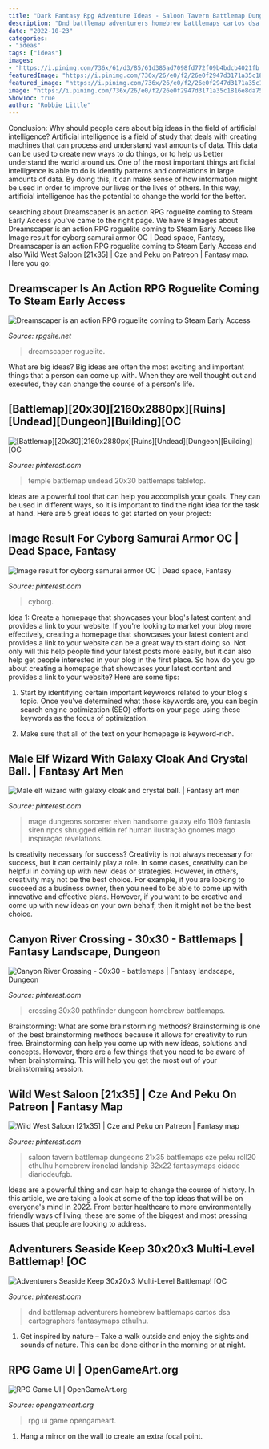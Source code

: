 ```yaml
---
title: "Dark Fantasy Rpg Adventure Ideas - Saloon Tavern Battlemap Dungeons 21x35 Battlemaps Cze Peku Roll20 Cthulhu Homebrew Ironclad Landship 32x22 Fantasymaps Cidade Diariodeufgb"
description: "Dnd battlemap adventurers homebrew battlemaps cartos dsa cartographers fantasymaps cthulhu"
date: "2022-10-23"
categories:
- "ideas"
tags: ["ideas"]
images:
- "https://i.pinimg.com/736x/61/d3/85/61d385ad7098fd772f09b4bdcb4021fb.jpg"
featuredImage: "https://i.pinimg.com/736x/26/e0/f2/26e0f2947d3171a35c1816e8da75a25e.jpg"
featured_image: "https://i.pinimg.com/736x/26/e0/f2/26e0f2947d3171a35c1816e8da75a25e.jpg"
image: "https://i.pinimg.com/736x/26/e0/f2/26e0f2947d3171a35c1816e8da75a25e.jpg"
ShowToc: true
author: "Robbie Little"
---
```



Conclusion: Why should people care about big ideas in the field of artificial intelligence?
Artificial intelligence is a field of study that deals with creating machines that can process and understand vast amounts of data. This data can be used to create new ways to do things, or to help us better understand the world around us. One of the most important things artificial intelligence is able to do is identify patterns and correlations in large amounts of data. By doing this, it can make sense of how information might be used in order to improve our lives or the lives of others. In this way, artificial intelligence has the potential to change the world for the better.

	

		
searching about Dreamscaper is an action RPG roguelite coming to Steam Early Access you've came to the right page. We have 8 Images about Dreamscaper is an action RPG roguelite coming to Steam Early Access like Image result for cyborg samurai armor OC | Dead space, Fantasy, Dreamscaper is an action RPG roguelite coming to Steam Early Access and also Wild West Saloon [21x35] | Cze and Peku on Patreon | Fantasy map. Here you go:
		
    
## Dreamscaper Is An Action RPG Roguelite Coming To Steam Early Access

<img loading=lazy src="https://assets.rpgsite.net/images/images/000/088/785/original/Dreamscaper_20200624_18.jpg" onerror="this.onerror=null;this.src='https://tse4.mm.bing.net/th?id=OIP.y-d9xBfwzKLv0psxcEozwQHaEK&amp;pid=15.1';" alt="Dreamscaper is an action RPG roguelite coming to Steam Early Access">

_Source: rpgsite.net_

>dreamscaper roguelite. 

	

What are big ideas?
Big ideas are often the most exciting and important things that a person can come up with. When they are well thought out and executed, they can change the course of a person's life.

    
## [Battlemap][20x30][2160x2880px][Ruins][Undead][Dungeon][Building][OC

<img loading=lazy src="https://i.pinimg.com/736x/77/66/ff/7766ffb5fbf10094c19ffeebab816e89.jpg" onerror="this.onerror=null;this.src='https://tse2.mm.bing.net/th?id=OIP.KPvET-Dc_U1giRDDAF6V_wHaJ4&amp;pid=15.1';" alt="[Battlemap][20x30][2160x2880px][Ruins][Undead][Dungeon][Building][OC">

_Source: pinterest.com_

>temple battlemap undead 20x30 battlemaps tabletop. 

	

Ideas are a powerful tool that can help you accomplish your goals. They can be used in different ways, so it is important to find the right idea for the task at hand. Here are 5 great ideas to get started on your project: 

    
## Image Result For Cyborg Samurai Armor OC | Dead Space, Fantasy

<img loading=lazy src="https://i.pinimg.com/736x/2a/c6/4b/2ac64b1901ce60a2f24c5b1de20f18ef.jpg" onerror="this.onerror=null;this.src='https://tse4.mm.bing.net/th?id=OIP.2BUuGdKuyVwS3SBGvlrIaAHaKd&amp;pid=15.1';" alt="Image result for cyborg samurai armor OC | Dead space, Fantasy">

_Source: pinterest.com_

>cyborg. 

	

Idea 1: Create a homepage that showcases your blog's latest content and provides a link to your website.
If you're looking to market your blog more effectively, creating a homepage that showcases your latest content and provides a link to your website can be a great way to start doing so. Not only will this help people find your latest posts more easily, but it can also help get people interested in your blog in the first place. So how do you go about creating a homepage that showcases your latest content and provides a link to your website? Here are some tips:
1. Start by identifying certain important keywords related to your blog's topic. Once you've determined what those keywords are, you can begin search engine optimization (SEO) efforts on your page using these keywords as the focus of optimization.

2. Make sure that all of the text on your homepage is keyword-rich.

    
## Male Elf Wizard With Galaxy Cloak And Crystal Ball. | Fantasy Art Men

<img loading=lazy src="https://i.pinimg.com/736x/87/41/7d/87417d66640a0e768a7c943ae971357d.jpg" onerror="this.onerror=null;this.src='https://tse4.mm.bing.net/th?id=OIP.W5aZTI0MF9zF105xFjooJgHaMm&amp;pid=15.1';" alt="Male elf wizard with galaxy cloak and crystal ball. | Fantasy art men">

_Source: pinterest.com_

>mage dungeons sorcerer elven handsome galaxy elfo 1109 fantasia siren npcs shrugged elfkin ref human ilustração gnomes mago inspiração revelations. 

	

Is creativity necessary for success?
Creativity is not always necessary for success, but it can certainly play a role. In some cases, creativity can be helpful in coming up with new ideas or strategies. However, in others, creativity may not be the best choice. For example, if you are looking to succeed as a business owner, then you need to be able to come up with innovative and effective plans. However, if you want to be creative and come up with new ideas on your own behalf, then it might not be the best choice.

    
## Canyon River Crossing - 30x30 - Battlemaps | Fantasy Landscape, Dungeon

<img loading=lazy src="https://i.pinimg.com/736x/61/d3/85/61d385ad7098fd772f09b4bdcb4021fb.jpg" onerror="this.onerror=null;this.src='https://tse1.mm.bing.net/th?id=OIP.SWWO8kz7nBCcRWWim3zO5gHaHa&amp;pid=15.1';" alt="Canyon River Crossing - 30x30 - battlemaps | Fantasy landscape, Dungeon">

_Source: pinterest.com_

>crossing 30x30 pathfinder dungeon homebrew battlemaps. 

	

Brainstorming: What are some brainstorming methods?
Brainstorming is one of the best brainstorming methods because it allows for creativity to run free. Brainstorming can help you come up with new ideas, solutions and concepts. However, there are a few things that you need to be aware of when brainstorming. This will help you get the most out of your brainstorming session.

    
## Wild West Saloon [21x35] | Cze And Peku On Patreon | Fantasy Map

<img loading=lazy src="https://i.pinimg.com/736x/26/e0/f2/26e0f2947d3171a35c1816e8da75a25e.jpg" onerror="this.onerror=null;this.src='https://tse4.mm.bing.net/th?id=OIP.3KuKqWAi5TQ0WseJBu-DMgHaMV&amp;pid=15.1';" alt="Wild West Saloon [21x35] | Cze and Peku on Patreon | Fantasy map">

_Source: pinterest.com_

>saloon tavern battlemap dungeons 21x35 battlemaps cze peku roll20 cthulhu homebrew ironclad landship 32x22 fantasymaps cidade diariodeufgb. 

	

Ideas are a powerful thing and can help to change the course of history. In this article, we are taking a look at some of the top ideas that will be on everyone's mind in 2022. From better healthcare to more environmentally friendly ways of living, these are some of the biggest and most pressing issues that people are looking to address.

    
## Adventurers Seaside Keep 30x20x3 Multi-Level Battlemap! [OC

<img loading=lazy src="https://i.pinimg.com/736x/b3/c3/a8/b3c3a8849f189f051b979e96950842e8.jpg" onerror="this.onerror=null;this.src='https://tse1.mm.bing.net/th?id=OIP.9psT6Xxs8Ro_ezyk_95WIQHaO0&amp;pid=15.1';" alt="Adventurers Seaside Keep 30x20x3 Multi-Level Battlemap! [OC">

_Source: pinterest.com_

>dnd battlemap adventurers homebrew battlemaps cartos dsa cartographers fantasymaps cthulhu. 

	

1. Get inspired by nature – Take a walk outside and enjoy the sights and sounds of nature. This can be done either in the morning or at night.

    
## RPG Game UI | OpenGameArt.org

<img loading=lazy src="https://opengameart.org/sites/default/files/muestra-final.png" onerror="this.onerror=null;this.src='https://tse3.mm.bing.net/th?id=OIP.-PZKsFSHMk5CraiBL5Re6wHaFj&amp;pid=15.1';" alt="RPG Game UI | OpenGameArt.org">

_Source: opengameart.org_

>rpg ui game opengameart. 

	

1. Hang a mirror on the wall to create an extra focal point.

